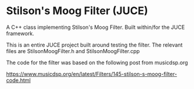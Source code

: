 # Stilson's Moog Filter (JUCE) 
A C++ class implementing Stilson's Moog Filter. Built within/for the JUCE framework.

This is an entire JUCE project built around testing the filter. The relevant files are StilsonMoogFilter.h and StilsonMoogFilter.cpp

The code for the filter was based on the following post from musicdsp.org

https://www.musicdsp.org/en/latest/Filters/145-stilson-s-moog-filter-code.html

